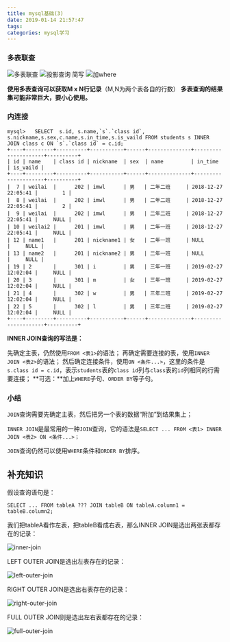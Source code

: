 ```yaml
---
title: mysql基础(3)
date: 2019-01-14 21:57:47
tags:
categories: mysql学习
---
```



### 多表联查
![多表联查](https://upload-images.jianshu.io/upload_images/14597179-1fa4f7a5a63d4bb1.png?imageMogr2/auto-orient/strip%7CimageView2/2/w/1240)
![投影查询 简写](https://upload-images.jianshu.io/upload_images/14597179-b63431d5c819503c.png?imageMogr2/auto-orient/strip%7CimageView2/2/w/1240)
![加where](https://upload-images.jianshu.io/upload_images/14597179-d745bdc83fac0f8e.png?imageMogr2/auto-orient/strip%7CimageView2/2/w/1240)

**使用多表查询可以获取M x N行记录**（M,N为两个表各自的行数）
**多表查询的结果集可能非常巨大，要小心使用。**

### 内连接
```
mysql>   SELECT  s.id, s.name,`s`.`class id`, s.nickname,s.sex,c.name,s.in_time,s.is_vaild FROM students s INNER JOIN class c ON `s`.`class id` = c.id;
+----+---------+----------+-----------+------+--------------+---------------------+----------+
| id | name    | class id | nickname  | sex  | name         | in_time             | is_vaild |
+----+---------+----------+-----------+------+--------------+---------------------+----------+
|  7 | weilai  |      202 | imwl      | 男   | 二年二班     | 2018-12-27 22:05:41 |        1 |
|  8 | weilai  |      202 | imwl      | 男   | 二年二班     | 2018-12-27 22:05:41 |        2 |
|  9 | weilai  |      202 | imwl      | 男   | 二年二班     | 2018-12-27 22:05:41 |     NULL |
| 10 | weilai2 |      201 | imwl      | 男   | 二年一班     | 2018-12-27 22:05:41 |     NULL |
| 12 | name1   |      201 | nickname1 | 女   | 二年一班     | NULL                |     NULL |
| 13 | name2   |      201 | nickname2 | 男   | 二年一班     | NULL                |     NULL |
| 19 | 2       |      301 | i         | 男   | 三年一班     | 2019-02-27 12:02:04 |     NULL |
| 20 | 3       |      301 | m         | 女   | 三年一班     | 2019-02-27 12:02:04 |     NULL |
| 21 | 4       |      302 | w         | 男   | 三年二班     | 2019-02-27 12:02:04 |     NULL |
| 22 | 5       |      302 | l         | 男   | 三年二班     | 2019-02-27 12:02:04 |     NULL |
+----+---------+----------+-----------+------+--------------+---------------------+----------+

```
**INNER JOIN查询的写法是：**

先确定主表，仍然使用`FROM <表1>`的语法；
再确定需要连接的表，使用`INNER JOIN <表2>`的语法；
然后确定连接条件，使用`ON <条件...>`，这里的条件是`s.class id = c.id`，表示`students`表的`class id`列与`class`表的`id`列相同的行需要连接；
**可选：**加上`WHERE`子句、`ORDER BY`等子句。

### 小结
`JOIN`查询需要先确定主表，然后把另一个表的数据“附加”到结果集上；

`INNER JOIN`是最常用的一种`JOIN`查询，它的语法是`SELECT ... FROM <表1> INNER JOIN <表2> ON <条件...>；`

`JOIN`查询仍然可以使用`WHERE`条件和`ORDER BY`排序。
  ##  补充知识
假设查询语句是：

```
SELECT ... FROM tableA ??? JOIN tableB ON tableA.column1 = tableB.column2;

```

我们把tableA看作左表，把tableB看成右表，那么INNER JOIN是选出两张表都存在的记录：

![inner-join](http://upload-images.jianshu.io/upload_images/14597179-09046e20094fd1a3?imageMogr2/auto-orient/strip%7CimageView2/2/w/1240)

LEFT OUTER JOIN是选出左表存在的记录：

![left-outer-join](http://upload-images.jianshu.io/upload_images/14597179-50bdf5c6968d8023?imageMogr2/auto-orient/strip%7CimageView2/2/w/1240)

RIGHT OUTER JOIN是选出右表存在的记录：

![right-outer-join](http://upload-images.jianshu.io/upload_images/14597179-73c084a179aae278?imageMogr2/auto-orient/strip%7CimageView2/2/w/1240)

FULL OUTER JOIN则是选出左右表都存在的记录：

![full-outer-join](http://upload-images.jianshu.io/upload_images/14597179-3720c7085052d139?imageMogr2/auto-orient/strip%7CimageView2/2/w/1240)
